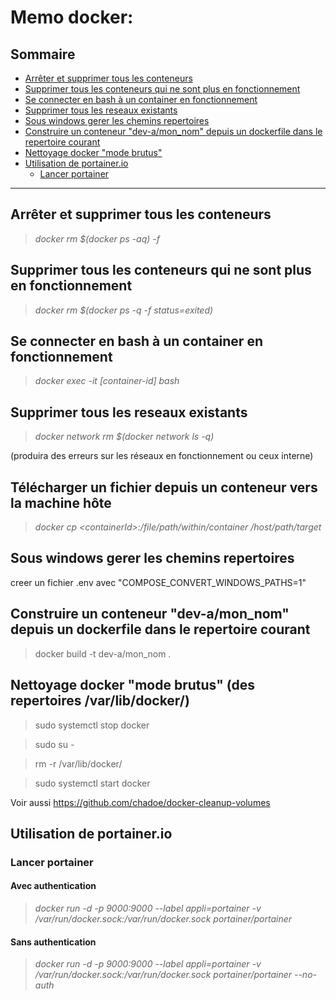 # Memo docker:

## Sommaire
- [Arrêter et supprimer tous les conteneurs](#arrêter-et-supprimer-tous-les-conteneurs)
- [Supprimer tous les conteneurs qui ne sont plus en fonctionnement](#supprimer-tous-les-conteneurs-qui-ne-sont-plus-en-fonctionnement)
- [Se connecter en bash à un container en fonctionnement](#se-connecter-en-bash-à-un-container-en-fonctionnement)
- [Supprimer tous les reseaux existants](#supprimer-tous-les-reseaux-existants)
- [Sous windows gerer les chemins repertoires](#sous-windows-gerer-les-chemins-repertoires)
- [Construire un conteneur "dev-a/mon_nom" depuis un dockerfile dans le repertoire courant](#construire-un-conteneur-dev-amon_nom-depuis-un-dockerfile-dans-le-repertoire-courant)
- [Nettoyage docker "mode brutus"](#nettoyage-docker-mode-brutus)
- [Utilisation de portainer.io](#utilisation-de-portainerio)
  - [Lancer portainer](#lancer-portainer)
---
## Arrêter et supprimer tous les conteneurs
> *docker rm $(docker ps -aq) -f*

## Supprimer tous les conteneurs qui ne sont plus en fonctionnement
> *docker rm $(docker ps -q -f status=exited)*

## Se connecter en bash à un container en fonctionnement
> *docker exec -it [container-id] bash*

## Supprimer tous les reseaux existants
> *docker network rm $(docker network ls -q)* 

(produira des erreurs sur les réseaux en fonctionnement ou ceux interne)

## Télécharger un fichier depuis un conteneur vers la machine hôte
>*docker cp &lt;containerId&gt;:/file/path/within/container /host/path/target*

## Sous windows gerer les chemins repertoires
creer un fichier .env avec "COMPOSE_CONVERT_WINDOWS_PATHS=1"

## Construire un conteneur "dev-a/mon_nom" depuis un dockerfile dans le repertoire courant 
> docker build -t dev-a/mon_nom .

## Nettoyage docker "mode brutus" (des repertoires /var/lib/docker/)
> sudo systemctl stop docker

> sudo su -

> rm -r /var/lib/docker/

> sudo systemctl start docker


Voir aussi https://github.com/chadoe/docker-cleanup-volumes

## Utilisation de portainer.io
### Lancer portainer 
#### Avec authentication
> *docker run -d -p 9000:9000 --label appli=portainer -v /var/run/docker.sock:/var/run/docker.sock portainer/portainer*
#### Sans authentication
> *docker run -d -p 9000:9000 --label appli=portainer -v /var/run/docker.sock:/var/run/docker.sock portainer/portainer --no-auth*
